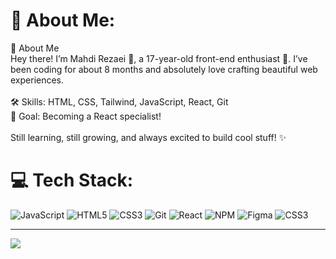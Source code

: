 # 💫 About Me:
📌 About Me<br>Hey there! I’m Mahdi Rezaei 👋, a 17-year-old front-end enthusiast 🚀. I’ve been coding for about 8 months and absolutely love crafting beautiful web experiences.<br><br>🛠️ Skills: HTML, CSS, Tailwind, JavaScript, React, Git<br>🎯 Goal: Becoming a React specialist!<br><br>Still learning, still growing, and always excited to build cool stuff! ✨


# 💻 Tech Stack:
![JavaScript](https://img.shields.io/badge/javascript-%23323330.svg?style=for-the-badge&logo=javascript&logoColor=%23F7DF1E) ![HTML5](https://img.shields.io/badge/html5-%23E34F26.svg?style=for-the-badge&logo=html5&logoColor=white) ![CSS3](https://img.shields.io/badge/css3-%231572B6.svg?style=for-the-badge&logo=css3&logoColor=white) ![Git](https://img.shields.io/badge/git-%23F05033.svg?style=for-the-badge&logo=git&logoColor=white) ![React](https://img.shields.io/badge/react-%2320232a.svg?style=for-the-badge&logo=react&logoColor=%2361DAFB) ![NPM](https://img.shields.io/badge/NPM-%23CB3837.svg?style=for-the-badge&logo=npm&logoColor=white) ![Figma](https://img.shields.io/badge/figma-%23F24E1E.svg?style=for-the-badge&logo=figma&logoColor=white) ![CSS3](https://img.shields.io/badge/css3-%231572B6.svg?style=for-the-badge&logo=css3&logoColor=white)


---
[![](https://visitcount.itsvg.in/api?id=kris2tis&icon=0&color=0)](https://visitcount.itsvg.in)

<!-- Proudly created with GPRM ( https://gprm.itsvg.in ) -->
